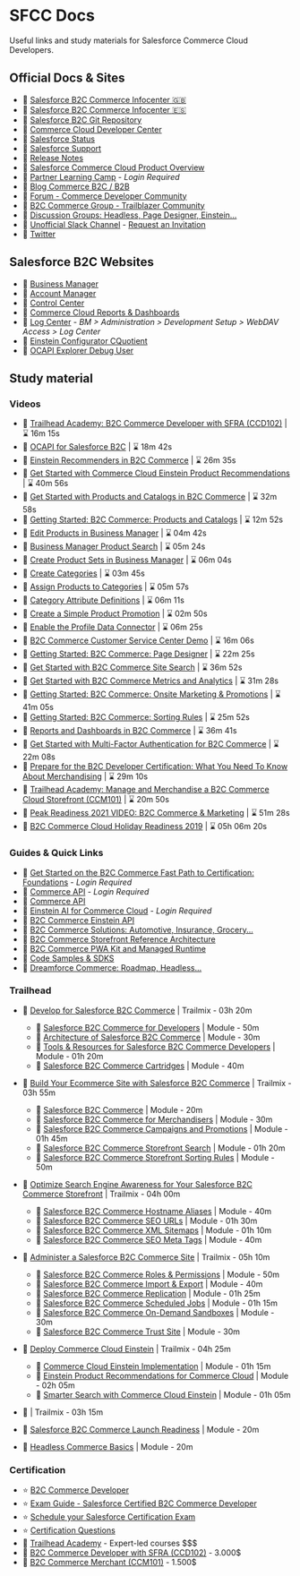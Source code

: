 # SFCC Docs
Useful links and study materials for Salesforce Commerce Cloud Developers.

## Official Docs & Sites

- :pushpin: [Salesforce B2C Commerce Infocenter :uk:](https://documentation.b2c.commercecloud.salesforce.com/DOC1/index.jsp)
- :pushpin: [Salesforce B2C Commerce Infocenter :es:](https://documentation-pt.b2c.commercecloud.salesforce.com/DOC1/index.jsp)
- :pushpin: [Salesforce B2C Git Repository](https://github.com/SalesforceCommerceCloud/)
- :pushpin: [Commerce Cloud Developer Center](https://developer.salesforce.com/developer-centers/commerce-cloud)
- :pushpin: [Salesforce Status](https://status.salesforce.com/)
- :pushpin: [Salesforce Support](https://help.salesforce.com/s/support)
- :pushpin: [Release Notes](https://help.salesforce.com/s/articleView?id=sf.b2c_rn_release_notes.htm&type=5)
- :pushpin: [Salesforce Commerce Cloud Product Overview](https://www.salesforce.com/products/commerce-cloud/overview/)
- :pushpin: [Partner Learning Camp](https://partnerlearningcamp.salesforce.com/) - _Login Required_
- :pushpin: [Blog Commerce B2C / B2B](https://www.salesforce.com/blog/category/commerce/)
- :pushpin: [Forum - Commerce Developer Community](https://developer.commercecloud.com/s/group/0F93k000000UOtS/commerce-developer-community)
- :pushpin: [B2C Commerce Group - Trailblazer Community](https://trailhead.salesforce.com/es-MX/trailblazer-community/groups/0F93A000000DGi3)
- :pushpin: [Discussion Groups: Headless, Page Designer, Einstein...](https://developer.commercecloud.com/s/discussion-groups)
- :pushpin: [Unofficial Slack Channel](https://sfcc-unofficial.slack.com/) - [Request an Invitation](https://docs.google.com/forms/d/e/1FAIpQLSdy875PlJuib35naCkr3-Frn2qtaSuuRgYezRSb2uBYkhXt7g/viewform)
- :pushpin: [Twitter](https://twitter.com/commercecloud)
## Salesforce B2C Websites

- :link: [Business Manager](https://development-eu01-xxxxxxxx.demandware.net/on/demandware.store/Sites-Site/default/ViewApplication-DisplayWelcomePage)
- :link: [Account Manager](https://account.demandware.com/)
- :link: [Control Center](https://controlcenter.commercecloud.salesforce.com/)
- :link: [Commerce Cloud Reports &amp; Dashboards](https://ccac.analytics.demandware.com/)
- :link: [Log Center](https://logcenter-XXXXXXX-hippo.demandware.net/logcenter/dashboard) - _BM > Administration > Development Setup > WebDAV Access > Log Center_
- :link: [Einstein Configurator CQuotient](https://configurator.cquotient.com/)
- :link: [OCAPI Explorer Debug User](https://api-explorer.commercecloud.salesforce.com/)

## Study material
### Videos
- :movie_camera: [Trailhead Academy: B2C Commerce Developer with SFRA (CCD102)](https://trailhead.salesforce.com/live/videos/a2r3k000001vD36/trailhead-academy-b2c-commerce-developer-with-sfra-ccd102/?lang=es-MX) | :hourglass: 16m 15s
- :movie_camera: [OCAPI for Salesforce B2C](https://trailhead.salesforce.com/live/videos/a2r3k000001n2gY/ocapi-for-salesforce-b2c?lang=es-MX) | :hourglass: 18m 42s
- :movie_camera: [Einstein Recommenders in B2C Commerce](https://trailhead.salesforce.com/live/videos/a2r3k000001n2dt/einstein-recommenders-in-b2c-commerce?lang=es-MX) | :hourglass: 26m 35s
- :movie_camera: [Get Started with Commerce Cloud Einstein Product Recommendations](https://www.youtube.com/watch?v=lEi2HC20KBc) | :hourglass: 40m 56s
- :movie_camera: [Get Started with Products and Catalogs in B2C Commerce](https://www.youtube.com/watch?v=qY54sz5o-k8) | :hourglass: 32m 58s
- :movie_camera: [Getting Started: B2C Commerce: Products and Catalogs](https://cs.salesforce.com/events/7013y000002Qpw6AAC ) | :hourglass: 12m 52s
- :movie_camera: [Edit Products in Business Manager](https://salesforce.vidyard.com/watch/rp2CaeTpEBrFSJtGewNdvq) | :hourglass: 04m 42s
- :movie_camera: [Business Manager Product Search](https://salesforce.vidyard.com/watch/HG1wjfW21B3ndeXWEhaXr1) | :hourglass: 05m 24s
- :movie_camera: [Create Product Sets in Business Manager](https://salesforce.vidyard.com/watch/j6QuGsBcU5JexVz1DJNBsy) | :hourglass: 06m 04s
- :movie_camera: [Create Categories](https://salesforce.vidyard.com/watch/omV8yp86buLXP2Agqgntbx) | :hourglass: 03m 45s
- :movie_camera: [Assign Products to Categories](https://salesforce.vidyard.com/watch/T3Kz2nnd5Kt743QMURWe8G) | :hourglass: 05m 57s
- :movie_camera: [Category Attribute Definitions](https://salesforce.vidyard.com/watch/DJ1eUfNqtppDcXVd25nc4h?) | :hourglass: 06m 11s
- :movie_camera: [Create a Simple Product Promotion](https://salesforce.vidyard.com/watch/N4XVoJukM87Pymre4juHTm) | :hourglass: 02m 50s
- :movie_camera: [Enable the Profile Data Connector](https://salesforce.vidyard.com/watch/XDsjgXmfLD9VnrMNn182KJ) | :hourglass: 06m 25s
- :movie_camera: [B2C Commerce Customer Service Center Demo](https://salesforce.vidyard.com/watch/uCnxfNfMXHMEJMjFC52wpa?) | :hourglass: 16m 06s
- :movie_camera: [Getting Started: B2C Commerce: Page Designer](https://cs.salesforce.com/events/7013y000002UmDyAAK) | :hourglass: 22m 25s
- :movie_camera: [Get Started with B2C Commerce Site Search](https://youtube.com/watch?v=JWDKfawNgc4) | :hourglass: 36m 52s
- :movie_camera: [Get Started with B2C Commerce Metrics and Analytics](https://youtube.com/watch?v=o7g0x-c0vJI) | :hourglass: 31m 28s
- :movie_camera: [Getting Started: B2C Commerce: Onsite Marketing & Promotions](https://cs.salesforce.com/events/7013y000002QpwGAAS) | :hourglass: 41m 05s
- :movie_camera: [Getting Started: B2C Commerce: Sorting Rules](https://cs.salesforce.com/events/7013y000002Qq03AAC) | :hourglass: 25m 52s
- :movie_camera: [Reports and Dashboards in B2C Commerce](https://trailhead.salesforce.com/live/videos/a2r3k000001n2dy/reports-and-dashboards-in-b2c-commerce/?lang=es-MX) | :hourglass: 36m 41s
- :movie_camera: [Get Started with Multi-Factor Authentication for B2C Commerce](https://www.youtube.com/watch?v=xKZ9lMnTbSs ) | :hourglass: 22m 08s
- :movie_camera: [Prepare for the B2C Developer Certification: What You Need To Know About Merchandising](https://trailhead.salesforce.com/live/videos/a2r3k000001n2l4/prepare-for-the-b2c-developer-certification-what-you-need-to-know-about-merchandising/?lang=es-MX) | :hourglass: 29m 10s
- :movie_camera: [Trailhead Academy: Manage and Merchandise a B2C Commerce Cloud Storefront (CCM101)](https://trailhead.salesforce.com/live/videos/a2r3k000001vD3B/trailhead-academy-manage-and-merchandise-a-b2c-commerce-cloud-storefront-ccm101/?lang=es-MX) | :hourglass: 20m 50s
- :movie_camera: [Peak Readiness 2021 VIDEO: B2C Commerce & Marketing](https://cs.salesforce.com/events/7013y000001zJNtAAM) | :hourglass: 51m 28s
- :movie_camera: [B2C Commerce Cloud Holiday Readiness 2019](https://cs.salesforce.com/events/7013y000002NfrmAAC) | :hourglass: 05h 06m 20s

### Guides & Quick Links

- :bookmark_tabs: [Get Started on the B2C Commerce Fast Path to Certification: Foundations](https://partnerlearningcamp.salesforce.com/s/browse-catalog?plc__recordId=Q9SKXlfKd1bH22VdHH62qwQNWQoeVRsS0nY%2B2ZQGLezsdMaa37mtN%2BmIcWkhkhrq) - _Login Required_
- :bookmark_tabs: [Commerce API](https://partnerlearningcamp.salesforce.com/s/browse-catalog?plc__recordId=qwK9jd38RPP2ZS62z8vGy8s3dUVBnFd0R%2BovPFeg4yzWXjaCE9mV6go9jEMQ52Le) - _Login Required_
- :bookmark_tabs: [Commerce API](https://developer.salesforce.com/docs/commerce/commerce-api/overview)
- :bookmark_tabs: [Einstein AI for Commerce Cloud](https://partnerlearningcamp.salesforce.com/s/browse-catalog?plc__recordId=8oFTPEzS%2FlfOGWbgmXfC1JiaErhsTnFwlMdnd0fa%2BKM5xUk9hELyRfbxpQbTnelP) - _Login Required_
- :bookmark_tabs: [B2C Commerce Einstein API](https://developer.salesforce.com/docs/commerce/einstein-api/overview)
- :bookmark_tabs: [B2C Commerce Solutions: Automotive, Insurance, Grocery...](https://developer.salesforce.com/docs/commerce/commerce-solutions/guide/solutions-landing-overview.html)
- :bookmark_tabs: [B2C Commerce Storefront Reference Architecture](https://developer.salesforce.com/docs/commerce/sfra/overview)
- :bookmark_tabs: [B2C Commerce PWA Kit and Managed Runtime](https://developer.salesforce.com/docs/commerce/pwa-kit-managed-runtime/guide)
- :bookmark_tabs: [Code Samples & SDKS](https://developer.salesforce.com/code-samples-and-sdks?page=1&service=commerce%20cloud&type=sample&type=sdk%2Ftool)
- :bookmark_tabs: [Dreamforce Commerce: Roadmap, Headless...](https://www.salesforce.com/plus/experience/Dreamforce_2021/series/Commerce)

### Trailhead
- :eyes: [Develop for Salesforce B2C Commerce](https://trailhead.salesforce.com/en/content/learn/trails/develop-for-commerce-cloud) | Trailmix - 03h 20m
  - :muscle: [Salesforce B2C Commerce for Developers](https://trailhead.salesforce.com/en/content/learn/modules/cc-digital-for-developers?trail_id=develop-for-commerce-cloud) | Module - 50m
  - :muscle: [Architecture of Salesforce B2C Commerce](https://trailhead.salesforce.com/en/content/learn/modules/architecture-of-commerce-cloud-digital?trail_id=develop-for-commerce-cloud) | Module - 30m
  - :muscle: [Tools & Resources for Salesforce B2C Commerce Developers](https://trailhead.salesforce.com/en/content/learn/modules/b2c-developer-resources-and-tools?trail_id=develop-for-commerce-cloud) | Module - 01h 20m
  - :muscle: [Salesforce B2C Commerce Cartridges](https://trailhead.salesforce.com/en/content/learn/modules/b2c-cartridges?trail_id=develop-for-commerce-cloud) | Module - 40m
- :eyes: [Build Your Ecommerce Site with Salesforce B2C Commerce](https://trailhead.salesforce.com/en/content/learn/trails/build-ecommerce-site-with-cc-digital) | Trailmix - 03h 55m
    - :muscle: [Salesforce B2C Commerce](https://trailhead.salesforce.com/en/content/learn/modules/cc-digital?trail_id=build-ecommerce-site-with-cc-digital) | Module - 20m
    - :muscle: [Salesforce B2C Commerce for Merchandisers](https://trailhead.salesforce.com/en/content/learn/modules/cc-digital-merchandising?trail_id=build-ecommerce-site-with-cc-digital) | Module - 30m
    - :muscle: [Salesforce B2C Commerce Campaigns and Promotions](https://trailhead.salesforce.com/en/content/learn/modules/b2c-campaigns-and-promotions?trail_id=build-ecommerce-site-with-cc-digital) | Module - 01h 45m
    - :muscle: [Salesforce B2C Commerce Storefront Search](https://trailhead.salesforce.com/en/content/learn/modules/b2c-storefront-search?trail_id=build-ecommerce-site-with-cc-digital) | Module - 01h 20m
    - :muscle: [Salesforce B2C Commerce Storefront Sorting Rules](https://trailhead.salesforce.com/es-MX/content/learn/modules/b2c-storefront-sorting-rules?trail_id=configure-your-salesforce-b2c-commerce-storefront-data) | Module - 50m
- :eyes: [Optimize Search Engine Awareness for Your Salesforce B2C Commerce Storefront](https://trailhead.salesforce.com/es-MX/content/learn/trails/optimize-search-engine-awareness-for-your-salesforce-b2c-commerce-storefront) | Trailmix - 04h 00m
    - :muscle: [Salesforce B2C Commerce Hostname Aliases](https://trailhead.salesforce.com/es-MX/content/learn/modules/b2c-hostname-aliases?trail_id=optimize-search-engine-awareness-for-your-salesforce-b2c-commerce-storefront) | Module - 40m
    - :muscle: [Salesforce B2C Commerce SEO URLs](https://trailhead.salesforce.com/es-MX/content/learn/modules/b2c-seo-urls?trail_id=optimize-search-engine-awareness-for-your-salesforce-b2c-commerce-storefront) | Module - 01h 30m
    - :muscle: [Salesforce B2C Commerce XML Sitemaps](https://trailhead.salesforce.com/es-MX/content/learn/modules/b2c-xml-sitemaps?trail_id=optimize-search-engine-awareness-for-your-salesforce-b2c-commerce-storefront) | Module - 01h 10m
    - :muscle: [Salesforce B2C Commerce SEO Meta Tags](https://trailhead.salesforce.com/es-MX/content/learn/modules/b2c-seo-meta-tags?trail_id=optimize-search-engine-awareness-for-your-salesforce-b2c-commerce-storefront) | Module - 40m
- :eyes: [Administer a Salesforce B2C Commerce Site](https://trailhead.salesforce.com/en/content/learn/trails/administer-b2c-commerce) | Trailmix - 05h 10m
    - :muscle: [Salesforce B2C Commerce Roles & Permissions](https://trailhead.salesforce.com/en/content/learn/modules/b2c-configure-users-roles-permissions?trail_id=administer-b2c-commerce) | Module - 50m
    - :muscle: [Salesforce B2C Commerce Import & Export](https://trailhead.salesforce.com/en/content/learn/modules/b2c-import-export?trail_id=administer-b2c-commerce) | Module - 40m
    - :muscle: [Salesforce B2C Commerce Replication](https://trailhead.salesforce.com/en/content/learn/modules/b2c-admin-replication?trail_id=administer-b2c-commerce) | Module - 01h 25m
    - :muscle: [Salesforce B2C Commerce Scheduled Jobs](https://trailhead.salesforce.com/en/content/learn/modules/b2c-admin-create-and-manage-jobs?trail_id=administer-b2c-commerce) | Module - 01h 15m
    - :muscle: [Salesforce B2C Commerce On-Demand Sandboxes](https://trailhead.salesforce.com/en/content/learn/modules/b2c-on-demand-sandbox?trail_id=administer-b2c-commerce) | Module - 30m
    - :muscle: [Salesforce B2C Commerce Trust Site](https://trailhead.salesforce.com/en/content/learn/modules/b2c-commerce-trust-site?trail_id=administer-b2c-commerce) | Module - 30m
- :eyes: [Deploy Commerce Cloud Einstein](https://trailhead.salesforce.com/en/content/learn/trails/deploy-commerce-cloud-einstein) | Trailmix - 04h 25m
    - :muscle: [Commerce Cloud Einstein Implementation](https://trailhead.salesforce.com/en/content/learn/modules/cc-einstein-plan-and-implement?trail_id=deploy-commerce-cloud-einstein) | Module - 01h 15m
    - :muscle: [Einstein Product Recommendations for Commerce Cloud](https://trailhead.salesforce.com/en/content/learn/modules/cc-einstein-product-recommendations?trail_id=deploy-commerce-cloud-einstein) | Module - 02h 05m
    - :muscle: [Smarter Search with Commerce Cloud Einstein](https://trailhead.salesforce.com/en/content/learn/modules/cc-einstein-smarter-search?trail_id=deploy-commerce-cloud-einstein) | Module - 01h 05m
- :eyes: []() | Trailmix - 03h 15m

- :muscle: [Salesforce B2C Commerce Launch Readiness](https://trailhead.salesforce.com/content/learn/modules/b2c-solution-functional-launch-readiness?trailmix_creator_id=strailhead&trailmix_slug=commerced-cloud-gen-900-introduction-to-commerce-cloud-businessd) | Module - 20m
- :muscle: [Headless Commerce Basics](https://trailhead.salesforce.com/en/content/learn/modules/b2c-headless-commerce-basics?trail_id=develop-for-commerce-cloud&trailmix_creator_id=strailhead) | Module - 20m

### Certification
- :star: [B2C Commerce Developer](https://trailhead.salesforce.com/es-MX/credentials/b2ccommercedeveloper)
- :star: [Exam Guide - Salesforce Certified B2C Commerce Developer](https://trailhead.salesforce.com/help?article=Salesforce-Certified-B2C-Commerce-Developer-Exam-Guide)
- :star: [Schedule your Salesforce Certification Exam](https://www.webassessor.com/salesforce)
- :star: [Certification Questions](https://www.certification-questions.com/salesforce-dumps/certified-b2c-commerce-developer.html)
- :money_with_wings: [Trailhead Academy](https://trailhead.salesforce.com/academy) - Expert-led courses $$$
- :money_with_wings: [B2C Commerce Developer with SFRA (CCD102)](https://trailheadacademy.salesforce.com/classes/ccd102-b2c-commerce-developer-with-sfra) - 3.000$
- :money_with_wings: [B2C Commerce Merchant (CCM101)](https://trailheadacademy.salesforce.com/classes/ccm101-manage-and-merchandise-a-b2c-commerce-cloud-store---extended) - 1.500$
